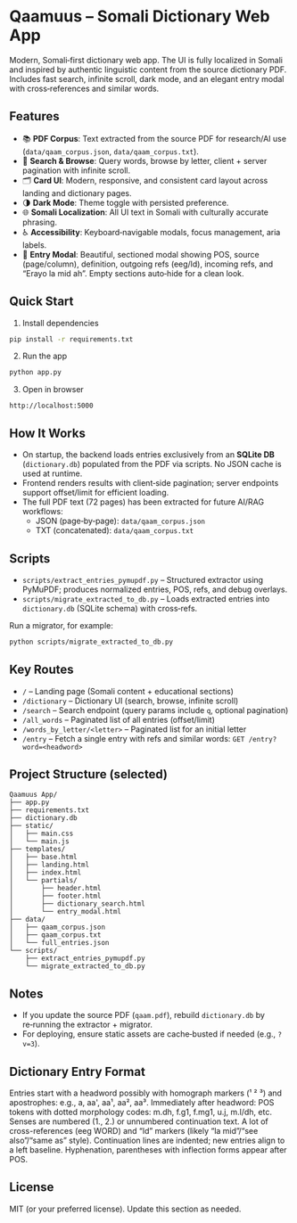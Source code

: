 # Qaamuus – Somali Dictionary Web App

Modern, Somali‑first dictionary web app. The UI is fully localized in Somali and inspired by authentic linguistic content from the source dictionary PDF. Includes fast search, infinite scroll, dark mode, and an elegant entry modal with cross‑references and similar words.

## Features

- 📚 **PDF Corpus**: Text extracted from the source PDF for research/AI use (`data/qaam_corpus.json`, `data/qaam_corpus.txt`).
- 🔎 **Search & Browse**: Query words, browse by letter, client + server pagination with infinite scroll.
- 🗂️ **Card UI**: Modern, responsive, and consistent card layout across landing and dictionary pages.
- 🌗 **Dark Mode**: Theme toggle with persisted preference.
- 🌐 **Somali Localization**: All UI text in Somali with culturally accurate phrasing.
- ♿ **Accessibility**: Keyboard‑navigable modals, focus management, aria labels.
- 🧭 **Entry Modal**: Beautiful, sectioned modal showing POS, source (page/column), definition, outgoing refs (eeg/ld), incoming refs, and “Erayo la mid ah”. Empty sections auto‑hide for a clean look.

## Quick Start

1) Install dependencies
```bash
pip install -r requirements.txt
```

2) Run the app
```bash
python app.py
```

3) Open in browser
```
http://localhost:5000
```

## How It Works

- On startup, the backend loads entries exclusively from an **SQLite DB** (`dictionary.db`) populated from the PDF via scripts. No JSON cache is used at runtime.
- Frontend renders results with client‑side pagination; server endpoints support offset/limit for efficient loading.
- The full PDF text (72 pages) has been extracted for future AI/RAG workflows:
  - JSON (page‑by‑page): `data/qaam_corpus.json`
  - TXT (concatenated): `data/qaam_corpus.txt`

## Scripts

- `scripts/extract_entries_pymupdf.py` – Structured extractor using PyMuPDF; produces normalized entries, POS, refs, and debug overlays.
- `scripts/migrate_extracted_to_db.py` – Loads extracted entries into `dictionary.db` (SQLite schema) with cross‑refs.

Run a migrator, for example:
```bash
python scripts/migrate_extracted_to_db.py
```

## Key Routes

- `/` – Landing page (Somali content + educational sections)
- `/dictionary` – Dictionary UI (search, browse, infinite scroll)
- `/search` – Search endpoint (query params include `q`, optional pagination)
- `/all_words` – Paginated list of all entries (offset/limit)
- `/words_by_letter/<letter>` – Paginated list for an initial letter
- `/entry` – Fetch a single entry with refs and similar words: `GET /entry?word=<headword>`

## Project Structure (selected)

```
Qaamuus App/
├── app.py
├── requirements.txt
├── dictionary.db
├── static/
│   ├── main.css
│   └── main.js
├── templates/
│   ├── base.html
│   ├── landing.html
│   ├── index.html
│   └── partials/
│       ├── header.html
│       ├── footer.html
│       ├── dictionary_search.html
│       └── entry_modal.html
├── data/
│   ├── qaam_corpus.json
│   ├── qaam_corpus.txt
│   └── full_entries.json
└── scripts/
    ├── extract_entries_pymupdf.py
    └── migrate_extracted_to_db.py
```

## Notes

- If you update the source PDF (`qaam.pdf`), rebuild `dictionary.db` by re‑running the extractor + migrator.
- For deploying, ensure static assets are cache‑busted if needed (e.g., `?v=3`).

## Dictionary Entry Format

Entries start with a headword possibly with homograph markers (¹ ² ³) and apostrophes: e.g., a, aa', aa¹, aa², aa³.
Immediately after headword: POS tokens with dotted morphology codes: m.dh, f.g1, f.mg1, u.j, m.l/dh, etc.
Senses are numbered (1., 2.) or unnumbered continuation text.
A lot of cross-references (eeg WORD) and “ld” markers (likely “la mid”/“see also”/“same as” style).
Continuation lines are indented; new entries align to a left baseline. Hyphenation, parentheses with inflection forms appear after POS.

## License

MIT (or your preferred license). Update this section as needed.
